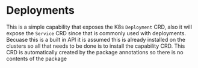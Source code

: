 # Deployments

This is a simple capability that exposes the K8s `Deployment` CRD, also it will expose the `Service` CRD since that is commonly used with deployments. Becuase this is a built in API it is assumed this is already installed on the clusters so all that needs to be done is to install the capability CRD. This CRD is automatically created by the package annotations so there is no contents of the package